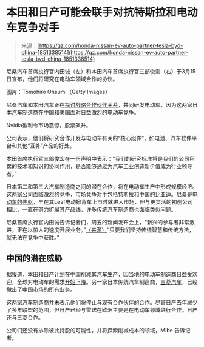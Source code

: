 <!--yml

类别：未分类

日期：2024-05-27 14:59:11

-->

# 本田和日产可能会联手对抗特斯拉和电动车竞争对手

> 来源：[https://qz.com/honda-nissan-ev-auto-partner-tesla-byd-china-1851338514](https://qz.com/honda-nissan-ev-auto-partner-tesla-byd-china-1851338514)

尼桑汽车首席执行官内田诚（左）和本田汽车首席执行官三部俊宏（右）于3月15日宣布，他们将研究在电动车领域合作的协议。

图片：Tomohiro Ohsumi（Getty Images）

尼桑汽车和本田汽车正在[探讨战略合作伙伴关系](https://global.honda/en/newsroom/news/2024/c240315eng.html?from=latest_area)，共同研发电动车，因为这两家日本汽车制造商在中国和美国面对日益激烈的电动车竞争。

Nvidia盈利令市场震惊，股票飙升。

<track kind="captions" label="English" src="https://kinja.com/api/videoupload/caption/22546.vtt" srclang="en">

公司表示，他们将研究合作开发与电动车有关的“核心组件”，如电池、汽车软件平台和其他“互补”产品的好处。

本田首席执行官三部俊宏在一份声明中表示：“我们的研究标准将是我们的公司积累的技术和知识的协同作用，是否能够通过为汽车工业创造新价值成为行业领导者。”

日本第二和第三大汽车制造商之间的潜在合作，将在电动车生产中形成规模经济。这两家公司面临激烈的竞争，市场竞争对手包括[特斯拉](https://qz.com/tesla-elon-musk-ev-germany-factory-reopen-growth-1851332328)和中国的[比亚迪](https://qz.com/byd-china-ev-new-car-cheap-quality-issues-europe-1851331244?utm_source=google-news)。尼桑是[电动车的先驱](https://www.motortrend.com/features/nissan-leaf-ev-history-pioneer-future/)，早在其Leaf电动掀背车上市时就进入市场，但与更灵活的初创公司相比，一直在努力扩展其产品线，许多传统汽车制造商也面临类似问题。

尼桑首席执行官内田诚告诉记者们，周五的新闻发布会上，“新兴的参与者非常激进，正在以惊人的速度开展业务。”[（来源）](https://www.reuters.com/business/autos-transportation/honda-nissan-sign-mou-comprehensive-ev-cooperation-nhk-reports-2024-03-15/)“只要我们坚持传统智慧和传统方法，就无法在竞争中获胜。”

## 中国的潜在威胁

据报道，本田和日产计划在中国削减其汽车生产，因当地的电动车制造商日益受欢迎，全球对电动车的需求[开始下降](https://qz.com/tesla-elon-musk-ev-auto-industry-llow-demand-1851315429)。另一家日本传统汽车制造商，[三菱汽车](https://qz.com/emails/daily-brief/1850880258/mitsubishi-s-china-swansong)，已经撤出了中国市场的所有业务。

这两家汽车制造商并未表示他们将停止与现有合作伙伴的合作。尽管日产去年减少了多年联盟的范围，但日产已经与雷诺在欧洲主要是在电动车领域进行合作。日产还与三菱合作。

公司们还没有排除彼此持股的可能性，并将探索削减成本的领域，Mibe 告诉记者。
